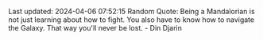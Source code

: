 Last updated: 2024-04-06 07:52:15
Random Quote: Being a Mandalorian is not just learning about how to fight. You also have to know how to navigate the Galaxy. That way you'll never be lost. - Din Djarin